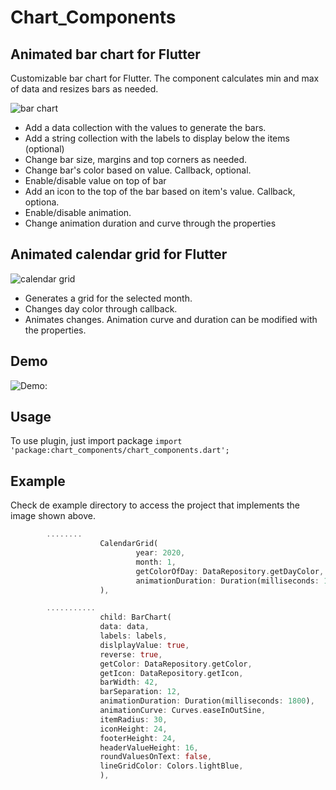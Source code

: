 # Chart_Components

## Animated bar chart for Flutter ##

Customizable bar chart for Flutter.
The component calculates min and max of data and resizes bars as needed.

![bar chart](https://github.com/fgcan10/chart_components/raw/master/bar_chart.gif)

* Add a data collection with the values to generate the bars.
* Add a string collection with the labels to display below the items (optional)
* Change bar size, margins and top corners as needed.
* Change bar's color based on value. Callback, optional.
* Enable/disable value on top of bar
* Add an icon to the top of the bar based on item's value. Callback, optiona.
* Enable/disable animation.
* Change animation duration and curve through the properties 

## Animated calendar grid for Flutter ##

![calendar grid](https://github.com/fgcan10/chart_components/raw/master/calendar_grid.gif)

* Generates a grid for the selected month.
* Changes day color through callback. 
* Animates changes. Animation curve and duration can be modified with the properties.


## Demo
![Demo: ](https://github.com/fgcan10/chart_components/raw/master/barchart_calendargrid.gif)

## Usage
To use plugin, just import package `import 'package:chart_components/chart_components.dart';`

## Example
Check de example directory to access the project that implements the image shown above.

````dart
        ........
                    CalendarGrid(
                            year: 2020,
                            month: 1,
                            getColorOfDay: DataRepository.getDayColor,
                            animationDuration: Duration(milliseconds: 1500),
                    ),

        ...........
                    child: BarChart(
                    data: data,
                    labels: labels,
                    dislplayValue: true,
                    reverse: true,
                    getColor: DataRepository.getColor,
                    getIcon: DataRepository.getIcon,
                    barWidth: 42,
                    barSeparation: 12,
                    animationDuration: Duration(milliseconds: 1800),
                    animationCurve: Curves.easeInOutSine,
                    itemRadius: 30,
                    iconHeight: 24,
                    footerHeight: 24,
                    headerValueHeight: 16,
                    roundValuesOnText: false,
                    lineGridColor: Colors.lightBlue,
                    ),
````